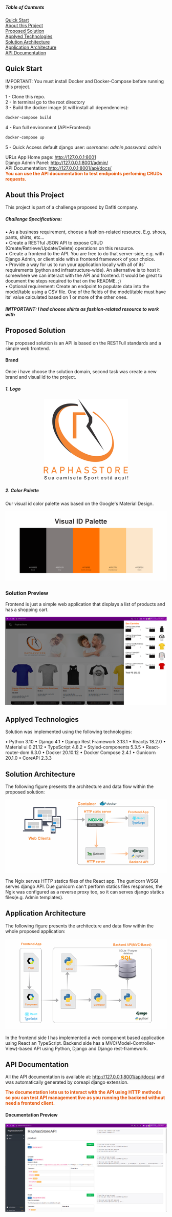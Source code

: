 ##### Table of Contents
[Quick Start](#quick-start)<br/>
[About this Project](#about-this-project)<br/>
[Proposed Solution](#proposed-solution)<br/>
[Applyed Technologies](#applyed-technologies)<br/>
[Solution Architecture](#solution-architecture)<br/>
[Application Architecture](#application-architecture)<br/>
[API Documentation](#api-documentation)<br/>


## Quick Start
IMPORTANT: You must install Docker and Docker-Compose before running this project.

1 - Clone this repo.<br>
2 - In terminal go to the root directory<br>
3 - Build the docker image (it will install all dependencies):
```bash
docker-compose build
```
4 - Run full environment (API+Frontend):
```bash
docker-compose up
```

5 - Quick Access
default django user:
<i>username: admin</i>
<i>password: admin</i>

URLs
App Home page: http://127.0.0.1:8001<br/>
Django Admin Panel: http://127.0.0.1:8001/admin/<br/>
API Documentation: http://127.0.0.1:8001/api/docs/<br/>
<b><span style="color: #E65100;">You can use the API documentation to test endipoints perfoming CRUDs requests.</span></b>

## About this Project
This project is part of a challenge proposed by Dafiti company.

##### Challenge Specifications:
• As a business requirement, choose a fashion-related resource. E.g. shoes, pants, shirts, etc…<br/>
• Create a RESTful JSON API to expose CRUD (Create/Retrieve/Update/Delete) operations on this resource.<br/>
• Create a frontend to the API. You are free to do that server-side, e.g. with Django Admin, or client side with a frontend framework of your
choice.<br/>
• Provide a way for us to run your application locally with all of its’ requirements (python and infrastructure-wide). An alternative is to host
it somewhere we can interact with the API and frontend. It would be great to document the steps required to that on the README. ;)<br/>
• Optional requirement: Create an endpoint to populate data into the model/table using a CSV file. One of the fields of the model/table
must have its’ value calculated based on 1 or more of the other ones.

##### IMTPORTANT: I had choose shirts as fashion-related resource to work with

## Proposed Solution
The proposed solution is an API is based on the RESTFull standards and a simple web frontend.

#### Brand

Once i have choose the solution domain, second task was create a new brand and visual id to the project.
##### 1. Logo
<p align="center">
  <img src="docs/logo_design/logo_raphas_store_2.png" alt="RaphasStore Logo" />
</p>

##### 2. Color Palette
Our visual id color palette was based on the Google's Material Design.
<p align="center">
  <img src="docs/app_images/visual_id_palette.png" alt="RaphasStore Color Palette" />
</p>

### Solution Preview
Frontend is just a simple web application that displays a list of products and has a shopping cart.
<p align="center">
  <img src="docs/app_images/app_preview.png" alt="RaphasStore Solution Preview" />
</p>

## Applyed Technologies
Solution was implemented using the following technologies:

• Python 3.10
• Django 4.1
• Django Rest Framework 3.13.1
• Reactjs 18.2.0
• Material ui 0.21.12
• TypeScript 4.8.2
• Styled-components 5.3.5
• React-router-dom 6.3.0
• Docker 20.10.12
• Docker Compose 2.4.1
• Gunicorn 20.1.0
• CoreAPI 2.3.3

## Solution Architecture
The following figure presents the architecture and data flow within the proposed solution:

<p align="center">
  <img src="docs/app_images/solution_ach_raphastore.png" alt="RaphasStore Solution  Architecture" />
</p>

The Ngix serves HTTP statics files of the React app. The gunicorn WSGI serves django API. Due gunicorn can't perform statics files responses, the Ngix was configured as a reverse proxy too, so it can serves django statics files(e.g. Admin templates).


## Application Architecture
The following figure presents the architecture and data flow within the whole proposed application:

<p align="center">
  <img src="docs/app_images/app_arch_raphastore.png" alt="RaphasStore Solution  Architecture" />
</p>

In the frontend side I has implemented a web component based application using React an TypeScript. Backend side has a MVC(Model-Controller-View)-based API using  Python, Django and Django rest-framework.

## API Documentation
All the API documentation is available at: http://127.0.0.1:8001/api/docs/ and was automatically generated by coreapi django extension.

<b><span style="color: #E65100;"> The documentation lets us to interact with the API using HTTP methods so you can test API management live as you running the backend without need a frontend client.<span></b>

#### Documentation Preview
<p align="center">
  <img src="docs/app_images/doc_preview.png" alt="RaphasStore Documentation Preview" />
</p>



